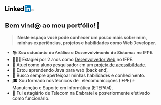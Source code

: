 [<img src="https://raw.githubusercontent.com/Gwolner/gwolner/master/img/linkedin.png" alt="Logo Linkedin"/>](https://www.linkedin.com/in/guilherme-wolner/)
<!-- &nbsp;&nbsp;&nbsp;
[<img src="https://raw.githubusercontent.com/Gwolner/gwolner/master/img/codepen.png" alt="Logo Codepen"/>](https://codepen.io/gwolner/pens/public)
-->
## Bem vind@ ao meu portfólio!📖

> **Neste espaço você pode conhecer um pouco mais sobre mim, minhas experiências, projetos e habilidades como Web Developer.**

<!-- 🕵🏻‍♂️ Atualmente estou em busca de um estágio como Desenvolvedor Web (Front, Back ou Full). -->
- 📚 Sou estudante de Análise e Desenvolvimento de Sistemas no IFPE.
- 👨🏻‍💻 Estagiei por 2 anos como [Desenvolvedor Web](https://github.com/Gwolner/csmo-ambulatorial) no IFPE.
- 🔬 Atuei como aluno pesquisador em um [projeto de acessibilidade](https://github.com/Gwolner/pibex-hello-moodle).
- 🍁 Estou aprendendo Java para web (back end).
- 🌱 Busco sempre aperfeiçoar minhas habilidades e conhecimento.
- 🎓 Sou formado nos técnicos de Telecomunicações (IFPE) e Manutenção e Suporte em Informática (ETEPAM).
- 🎯 Fui estagiário de Telecom na Embratel e posteriormente efetivado como funcionário.

<!-- [![gwolner's github stats](https://github-readme-stats.vercel.app/api?username=gwolner)](https://github.com/anuraghazra/github-readme-stats) -->
 
<!-- ![Top Langs](https://github-readme-stats.vercel.app/api/top-langs/?username=gwolner&hide=TeX&layout=compact) -->
